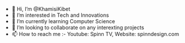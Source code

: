 - 👋 Hi, I’m @KhamisiKibet
- 👀 I’m interested in Tech and Innovations
- 🌱 I’m currently learning Computer Science
- 💞️ I’m looking to collaborate on any interexting projects
- 📫 How to reach me :- Youtube: Spinn TV, Website: spinndesign.com

<!---
KhamisiKibet/KhamisiKibet is a ✨ special ✨ repository because its `README.md` (this file) appears on your GitHub profile.
You can click the Preview link to take a look at your changes.
--->
